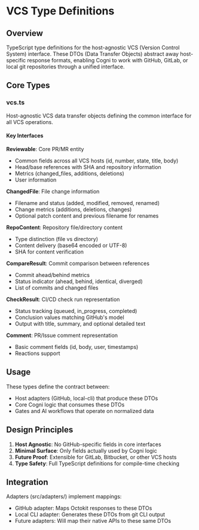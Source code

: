 # VCS Type Definitions

## Overview
TypeScript type definitions for the host-agnostic VCS (Version Control System) interface. These DTOs (Data Transfer Objects) abstract away host-specific response formats, enabling Cogni to work with GitHub, GitLab, or local git repositories through a unified interface.

## Core Types

### vcs.ts
Host-agnostic VCS data transfer objects defining the common interface for all VCS operations.

#### Key Interfaces

**Reviewable**: Core PR/MR entity
- Common fields across all VCS hosts (id, number, state, title, body)
- Head/base references with SHA and repository information
- Metrics (changed_files, additions, deletions)
- User information

**ChangedFile**: File change information
- Filename and status (added, modified, removed, renamed)
- Change metrics (additions, deletions, changes)
- Optional patch content and previous filename for renames

**RepoContent**: Repository file/directory content
- Type distinction (file vs directory)
- Content delivery (base64 encoded or UTF-8)
- SHA for content verification

**CompareResult**: Commit comparison between references
- Commit ahead/behind metrics
- Status indicator (ahead, behind, identical, diverged)
- List of commits and changed files

**CheckResult**: CI/CD check run representation
- Status tracking (queued, in_progress, completed)
- Conclusion values matching GitHub's model
- Output with title, summary, and optional detailed text

**Comment**: PR/Issue comment representation
- Basic comment fields (id, body, user, timestamps)
- Reactions support

## Usage
These types define the contract between:
- Host adapters (GitHub, local-cli) that produce these DTOs
- Core Cogni logic that consumes these DTOs
- Gates and AI workflows that operate on normalized data

## Design Principles
1. **Host Agnostic**: No GitHub-specific fields in core interfaces
2. **Minimal Surface**: Only fields actually used by Cogni logic
3. **Future Proof**: Extensible for GitLab, Bitbucket, or other VCS hosts
4. **Type Safety**: Full TypeScript definitions for compile-time checking

## Integration
Adapters (src/adapters/) implement mappings:
- GitHub adapter: Maps Octokit responses to these DTOs
- Local CLI adapter: Generates these DTOs from git CLI output
- Future adapters: Will map their native APIs to these same DTOs
